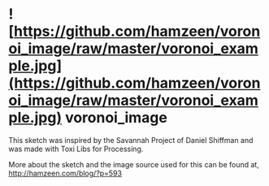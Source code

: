 ![https://github.com/hamzeen/voronoi_image/raw/master/voronoi_example.jpg](https://github.com/hamzeen/voronoi_image/raw/master/voronoi_example.jpg)
voronoi_image
=============
This sketch was inspired by the Savannah Project of Daniel Shiffman and was made with Toxi Libs for Processing.

More about the sketch and the image source used for this can be found at, http://hamzeen.com/blog/?p=593
